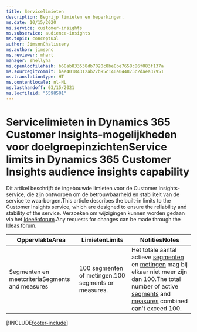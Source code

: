 ```yaml
---
title: Servicelimieten
description: Begrijp limieten en beperkingen.
ms.date: 10/15/2020
ms.service: customer-insights
ms.subservice: audience-insights
ms.topic: conceptual
author: JimsonChalissery
ms.author: jimsonc
ms.reviewer: mhart
manager: shellyha
ms.openlocfilehash: b68ab833538db7020c8be8be7658c86f083f137a
ms.sourcegitcommit: bae40184312ab27b95c140a044875c2daea37951
ms.translationtype: HT
ms.contentlocale: nl-NL
ms.lasthandoff: 03/15/2021
ms.locfileid: "5598501"
---
```

# <a name="service-limits-in-dynamics-365-customer-insights-audience-insights-capability"></a><span data-ttu-id="65dbd-103">Servicelimieten in Dynamics 365 Customer Insights-mogelijkheden voor doelgroepinzichten</span><span class="sxs-lookup"><span data-stu-id="65dbd-103">Service limits in Dynamics 365 Customer Insights audience insights capability</span></span>

<span data-ttu-id="65dbd-104">Dit artikel beschrijft de ingebouwde limieten voor de Customer Insights-service, die zijn ontworpen om de betrouwbaarheid en stabiliteit van de service te waarborgen.</span><span class="sxs-lookup"><span data-stu-id="65dbd-104">This article describes the built-in limits to the Customer Insights service, which are designed to ensure the reliability and stability of the service.</span></span> <span data-ttu-id="65dbd-105">Verzoeken om wijzigingen kunnen worden gedaan via het [Ideeënforum](https://go.microsoft.com/fwlink/?linkid=2074172).</span><span class="sxs-lookup"><span data-stu-id="65dbd-105">Any requests for changes can be made through the [Ideas forum](https://go.microsoft.com/fwlink/?linkid=2074172).</span></span> 
 
| <span data-ttu-id="65dbd-106">Oppervlakte</span><span class="sxs-lookup"><span data-stu-id="65dbd-106">Area</span></span>  | <span data-ttu-id="65dbd-107">Limieten</span><span class="sxs-lookup"><span data-stu-id="65dbd-107">Limits</span></span>  | <span data-ttu-id="65dbd-108">Notities</span><span class="sxs-lookup"><span data-stu-id="65dbd-108">Notes</span></span> |
|-------------|---------------------------------------------------------------------|---------------------------------------------------------------------|
| <span data-ttu-id="65dbd-109">Segmenten en meetcriteria</span><span class="sxs-lookup"><span data-stu-id="65dbd-109">Segments and measures</span></span> | <span data-ttu-id="65dbd-110">100 segmenten of metingen.</span><span class="sxs-lookup"><span data-stu-id="65dbd-110">100 segments or measures.</span></span> | <span data-ttu-id="65dbd-111">Het totale aantal actieve [segmenten](segments.md) en [metingen](measures.md) mag bij elkaar niet meer zijn dan 100.</span><span class="sxs-lookup"><span data-stu-id="65dbd-111">The total number of active [segments](segments.md) and [measures](measures.md) combined can't exceed 100.</span></span>  |


[!INCLUDE[footer-include](../includes/footer-banner.md)]